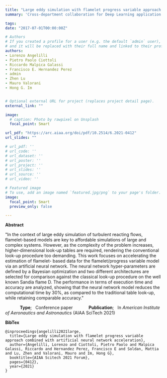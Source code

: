 ```yaml
---
title: "Large eddy simulation with flamelet progress variable approach combined with artificial neural network acceleration"
summary: 'Cross-department collaboration for Deep Learning application to Flames simulations.'

tags:
date: "2017-07-01T00:00:00Z"

# Authors
# If you created a profile for a user (e.g. the default `admin` user), write the username (folder name) here 
# and it will be replaced with their full name and linked to their profile.
authors:
- Lorenzo Angelilli
- Pietro Paolo Ciottoli
- Riccardo Malpica Galassi
- Francisco E. Hernandez Perez
- admin
- Zhen Lu
- Mauro Valorani
- Hong G. Im


# Optional external URL for project (replaces project detail page).
external_link: ""

image:
  # caption: Photo by rawpixel on Unsplash
  focal_point: Smart

url_pdf: "https://arc.aiaa.org/doi/pdf/10.2514/6.2021-0412"
url_slides: ""

# url_pdf: ''
# url_code: ''
# url_dataset: ''
# url_poster: ''
# url_project: ''
# url_slides: ''
# url_source: ''
# url_video: ''

# Featured image
# To use, add an image named `featured.jpg/png` to your page's folder. 
image:
  focal_point: Smart
  preview_only: false

---
```

**Abstract**

"In the context of large eddy simulation of turbulent reacting flows, flamelet-based models are key to affordable simulations of large and complex systems. However, as the complexity of the problem increases, higher-dimensional look-up tables are required, rendering the conventional look-up procedure too demanding. This work focuses on accelerating the estimation of flamelet- based data for the flamelet/progress variable model via an artificial neural network. The neural network hyper-parameters are defined by a Bayesian optimization and two different architectures are selected for comparison against the classical look-up procedure on the well known Sandia flame D. The performance in terms of execution time and accuracy are analyzed, showing that the neural network model reduces the computational time by 30%, as compared to the traditional table look-up, while retaining comparable accuracy."

&nbsp;&nbsp;&nbsp;&nbsp;&nbsp;&nbsp;&nbsp;&nbsp;&nbsp;&nbsp;&nbsp;&nbsp;**Type**;&nbsp;&nbsp;&nbsp;Conference paper
&nbsp;&nbsp;&nbsp;&nbsp;&nbsp;&nbsp;&nbsp;&nbsp;&nbsp;&nbsp;&nbsp;&nbsp;**Publication**;&nbsp;&nbsp;&nbsp;In *American Institute of Aeronautics and Astronautics* (AIAA SciTech 2021)


**BibTex**

```
@inproceedings{angelilli2021large,
  title={Large eddy simulation with flamelet progress variable approach combined with artificial neural network acceleration},
  author={Angelilli, Lorenzo and Ciottoli, Pietro Paolo and Malpica Galassi, Riccardo and Hernandez Perez, Francisco E and Soldan, Mattia and Lu, Zhen and Valorani, Mauro and Im, Hong G},
  booktitle={AIAA Scitech 2021 Forum},
  pages={0412},
  year={2021}
}
```
